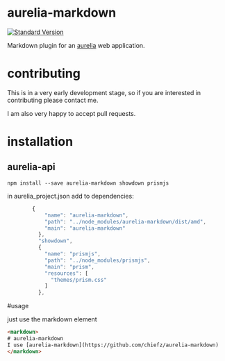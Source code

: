# aurelia-markdown
[![Standard Version](https://img.shields.io/badge/release-standard%20version-brightgreen.svg)](https://github.com/conventional-changelog/standard-version)

Markdown plugin for an [aurelia](http://aurelia.io/) web application.

# contributing

This is in a very early development stage, so if you are interested in contributing please contact me.

I am also very happy to accept pull requests.

# installation
## aurelia-api

```
npm install --save aurelia-markdown showdown prismjs
```
in aurelia_project.json add to dependencies:
```javascript
        {
            "name": "aurelia-markdown",
            "path": "../node_modules/aurelia-markdown/dist/amd",
            "main": "aurelia-markdown"
          },
          "showdown",
          {
            "name": "prismjs",
            "path": "../node_modules/prismjs",
            "main": "prism",
            "resources": [
              "themes/prism.css"
            ]
          },
```

#usage

just use the markdown element
```html
<markdown>
# aurelia-markdown
I use [aurelia-markdown](https://github.com/chiefz/aurelia-markdown)
</markdown>
```